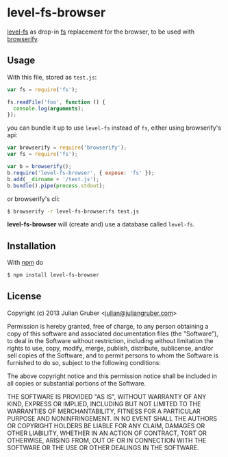 
# level-fs-browser

[level-fs](https://github.com/juliangruber/level-fs) as drop-in
[fs](nodejs.org/api/fs.html) replacement for the browser, to be used
with [browserify](https://github.com/substack/node-browserify).

## Usage

With this file, stored as `test.js`:

```js
var fs = require('fs');

fs.readFile('foo', function () {
  console.log(arguments);
});
```

you can bundle it up to use `level-fs` instead of `fs`, either using
browserify's api:

```js
var browserify = require('browserify');
var fs = require('fs');

var b = browserify();
b.require('level-fs-browser', { expose: 'fs' });
b.add(__dirname + '/test.js');
b.bundle().pipe(process.stdout);
```

or browserify's cli:

```bash
$ browserify -r level-fs-browser:fs test.js
```

**level-fs-browser** will (create and) use a database called `level-fs`.

## Installation

With [npm](http://npmjs.org) do

```bash
$ npm install level-fs-browser
```

## License

Copyright (c) 2013 Julian Gruber &lt;julian@juliangruber.com&gt;

Permission is hereby granted, free of charge, to any person obtaining a copy
of this software and associated documentation files (the "Software"), to deal
in the Software without restriction, including without limitation the rights
to use, copy, modify, merge, publish, distribute, sublicense, and/or sell
copies of the Software, and to permit persons to whom the Software is
furnished to do so, subject to the following conditions:

The above copyright notice and this permission notice shall be included in
all copies or substantial portions of the Software.

THE SOFTWARE IS PROVIDED "AS IS", WITHOUT WARRANTY OF ANY KIND, EXPRESS OR
IMPLIED, INCLUDING BUT NOT LIMITED TO THE WARRANTIES OF MERCHANTABILITY,
FITNESS FOR A PARTICULAR PURPOSE AND NONINFRINGEMENT. IN NO EVENT SHALL THE
AUTHORS OR COPYRIGHT HOLDERS BE LIABLE FOR ANY CLAIM, DAMAGES OR OTHER
LIABILITY, WHETHER IN AN ACTION OF CONTRACT, TORT OR OTHERWISE, ARISING FROM,
OUT OF OR IN CONNECTION WITH THE SOFTWARE OR THE USE OR OTHER DEALINGS IN
THE SOFTWARE.
